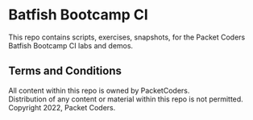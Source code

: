 # Batfish Bootcamp CI
This repo contains scripts, exercises, snapshots, for the Packet Coders Batfish Bootcamp CI labs and demos.

## Terms and Conditions
All content within this repo is owned by PacketCoders.<br>
Distribution of any content or material within this repo is not permitted.<br>
Copyright 2022, Packet Coders.
